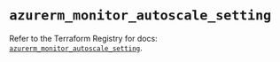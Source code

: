 # `azurerm_monitor_autoscale_setting`

Refer to the Terraform Registry for docs: [`azurerm_monitor_autoscale_setting`](https://registry.terraform.io/providers/hashicorp/azurerm/3.92.0/docs/resources/monitor_autoscale_setting).
